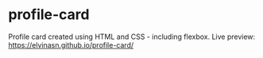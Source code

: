 # profile-card
Profile card created using HTML and CSS - including flexbox. Live preview: https://elvinasn.github.io/profile-card/